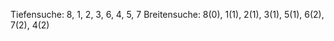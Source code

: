 Tiefensuche:
8, 1, 2, 3, 6, 4, 5, 7 Breitensuche:
8(0), 1(1), 2(1), 3(1), 5(1), 6(2), 7(2), 4(2)


 
  